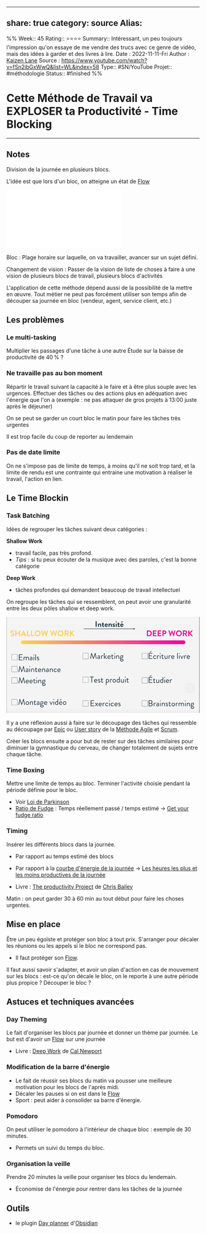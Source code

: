 


---
share: true 
category: source
Alias:
---
%%
Week:: 45
Rating:: ⭐⭐⭐⭐
Summary:: Intéressant, un peu toujours l'impression qu'on essaye de me vendre des trucs avec ce genre de vidéo, mais des idées à garder et des livres à lire.
Date : 2022-11-11-Fri
Author : [Kaizen Lane](Kaizen%20Lane.md)
Source : https://www.youtube.com/watch?v=fSn2ibGxWwQ&list=WL&index=58
Type:: #SN/YouTube 
Projet:: #méthodologie 
Status:: #finished 
%%
# Cette Méthode de Travail va EXPLOSER ta Productivité - Time Blocking


***

## Notes

Division de la journée en plusieurs blocs.

L'idée est que lors d'un bloc, on atteigne un état de [Flow](Flow.md)

![Flow](Flow.md)

Bloc : Plage horaire sur laquelle, on va travailler, avancer sur un sujet défini.

Changement de vision : Passer de la vision de liste de choses à faire à une vision de plusieurs blocs de travail, plusieurs blocs d'activités

L'application de cette méthode dépend aussi de la possibilité de la mettre en œuvre. Tout métier ne peut pas forcément utiliser son temps afin de découper sa journée en bloc (vendeur, agent, service client, etc.)

## Les problèmes

### Le multi-tasking

Multiplier les passages d'une tâche à une autre
Étude sur la baisse de productivité de 40 % ?

### Ne travaille pas au bon moment

Répartir le travail suivant la capacité à le faire et à être plus souple avec les urgences. Effectuer des tâches ou des actions plus en adéquation avec l'énergie que l'on a (exemple : ne pas attaquer de gros projets à 13:00 juste après le déjeuner)

On se peut se garder un court bloc le matin pour faire les tâches très urgentes

Il est trop facile du coup de reporter au lendemain

### Pas de date limite 

On ne s'impose pas de limite de temps, à moins qu'il ne soit trop tard, et la limite de rendu est une contrainte qui entraine une motivation à réaliser le travail, l'action en lien.

## Le Time Blockin

### Task Batching

Idées de regrouper les tâches suivant deux catégories :

**Shallow Work**
- travail facile, pas très profond.
- *Tips* : si tu peux écouter de la musique avec des paroles, c'est la bonne catégorie

**Deep Work**
- tâches profondes qui demandent beaucoup de travail intellectuel

On regroupe les tâches qui se ressemblent, on peut avoir une granularité entre les deux pôles shallow et deep work.

![Pasted image 20221111075315.png](../notes/Pasted%20image%2020221111075315.png)

Il y a une réflexion aussi à faire sur le découpage des tâches qui ressemble au découpage par [Epic](Epic.md) ou [User story](User%20story.md) de la [Méthode Agile](M%C3%A9thode%20Agile.md) et [Scrum](Scrum.md).

Créer les blocs ensuite a pour but de rester sur des tâches similaires pour diminuer la gymnastique du cerveau, de changer totalement de sujets entre chaque tâche.

### Time Boxing

Mettre une limite de temps au bloc. 
Terminer l'activité choisie pendant la période définie pour le bloc.

- Voir [Loi de Parkinson](Loi%20de%20Parkinson.md)
- [Ratio de Fudge](Ratio%20de%20Fudge.md) : Temps réellement passé / temps estimé → [Get your fudge ratio](Get%20your%20fudge%20ratio.md)

### Timing

Insérer les différents blocs dans la journée.
- Par rapport au temps estimé des blocs
- Par rapport à la [courbe d'énergie de la journée](courbe%20d'%C3%A9nergie%20de%20la%20journ%C3%A9e.md) → [Les heures les plus et les moins productives de la journée](Les%20heures%20les%20plus%20et%20les%20moins%20productives%20de%20la%20journ%C3%A9e.md)

- Livre : [The productivity Project](The%20productivity%20Project.md) de [Chris Bailey](Chris%20Bailey.md)

Matin : on peut garder 30 à 60 min au tout début pour faire les choses urgentes.


## Mise en place

Être un peu égoïste et protéger son bloc à tout prix. 
S'arranger pour décaler les réunions ou les appels si le bloc ne correspond pas.

- Il faut protéger son [Flow](Flow.md).

Il faut aussi savoir s'adapter, et avoir un plan d'action en cas de mouvement sur les blocs : est-ce qu'on décale le bloc, on le reporte à une autre période plus propice ? Découper le bloc ?

## Astuces et techniques avancées

### Day Theming

Le fait d'organiser les blocs par journée et donner un thème par journée. 
Le but est d'avoir un [Flow](Flow.md) sur une journée 

- Livre : [Deep Work](Deep%20Work.md) de [Cal Newport](Cal%20Newport.md)

### Modification de la barre d'énergie

- Le fait de réussir ses blocs du matin va pousser une meilleure motivation pour les blocs de l'après midi.
- Décaler les pauses si on est dans le [Flow](Flow.md)
- Sport : peut aider à consolider sa barre d'énergie.

### Pomodoro

On peut utiliser le pomodoro à l'intérieur de chaque bloc : exemple de 30 minutes.
- Permets un suivi du temps du bloc.

### Organisation la veille

Prendre 20 minutes la veille pour organiser tes blocs du lendemain.
- Économise de l'énergie pour rentrer dans les tâches de la journée


## Outils

- le plugin [Day planner](Day%20planner.md) d'[Obsidian](Obsidian.md)



